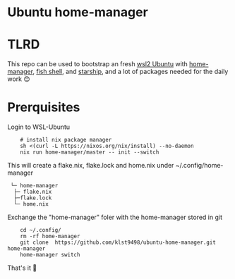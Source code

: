 # Ubuntu home-manager

# TLRD
This repo can be used to bootstrap an fresh [wsl2 Ubuntu](https://canonical-ubuntu-wsl.readthedocs-hosted.com/en/latest/guides/install-ubuntu-wsl2/) with [home-manager](https://nix-community.github.io/home-manager/index.xhtml#preface), [fish shell](https://fishshell.com), and [starship](https://starship.rs), and a lot of packages needed for the daily work :blush:

# Prerquisites

Login to WSL-Ubuntu

```console
    # install nix package manager
    sh <(curl -L https://nixos.org/nix/install) --no-daemon
    nix run home-manager/master -- init --switch
```
 This will create a flake.nix, flake.lock and home.nix under ~/.config/home-manager

```console
 └─ home-manager
  ├─ flake.nix
  ├─flake.lock
  └─ home.nix
```

Exchange the "home-manager" foler with the home-manager stored in git
```console
    cd ~/.config/
    rm -rf home-manager
    git clone  https://github.com/klst9498/ubuntu-home-manager.git home-manager
    home-manager switch
```

That's it :runner:


